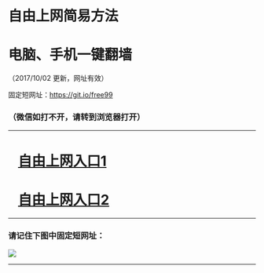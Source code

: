﻿# 自由上网简易方法

# 电脑、手机一键翻墙

（2017/10/02 更新，网址有效）

固定短网址：https://git.io/free99

### （微信如打不开，请转到浏览器打开）


***





# &nbsp;&nbsp; <a href="http://ft902014498.fwtz-zhenx1001.xyz/fwqtz01.html?t=100200113485 " target="_blank">自由上网入口1</a>
# &nbsp;&nbsp; <a href="http://ft261113993.fw-tzzhen1002.xyz/fwqtz02.html?t=100200112027 " target="_blank">自由上网入口2</a>
***

### 请记住下图中固定短网址：

<img src="https://s3-us-west-2.amazonaws.com/fwq-1001/yjfq-20170905okok.png" /> 


***

